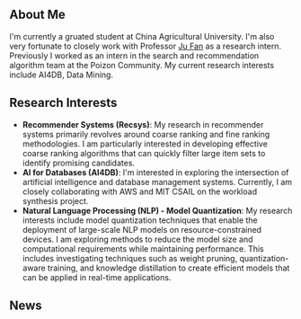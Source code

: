 
## About Me



I'm currently a gruated student at China Agricultural University. 
I'm also very fortunate to closely work with Professor [Ju Fan](http://iir.ruc.edu.cn/~fanj) as a research intern.
Previously I worked as an intern in the search and recommendation algorithm team at the Poizon Community.
My current research interests include AI4DB, Data Mining.

## Research Interests

- **Recommender Systems (Recsys)**: My research in recommender systems primarily revolves around coarse ranking and fine ranking methodologies. I am particularly interested in developing effective coarse ranking algorithms that can quickly filter large item sets to identify promising candidates.
- **AI for Databases (AI4DB)**: I'm interested in exploring the intersection of artificial intelligence and database management systems. Currently, I am closely collaborating with AWS and MIT CSAIL on the workload synthesis project.
- **Natural Language Processing (NLP) - Model Quantization**: My research interests include model quantization techniques that enable the deployment of large-scale NLP models on resource-constrained devices. I am exploring methods to reduce the model size and computational requirements while maintaining performance. This includes investigating techniques such as weight pruning, quantization-aware training, and knowledge distillation to create efficient models that can be applied in real-time applications.

## News

